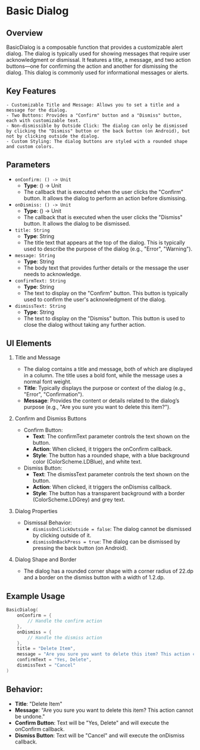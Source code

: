 # Basic Dialog
## Overview

BasicDialog is a composable function that provides a customizable alert dialog. The dialog is typically used for showing messages that require user acknowledgment or dismissal. It features a title, a message, and two action buttons—one for confirming the action and another for dismissing the dialog. This dialog is commonly used for informational messages or alerts.
## Key Features
    - Customizable Title and Message: Allows you to set a title and a message for the dialog.
    - Two Buttons: Provides a "Confirm" button and a "Dismiss" button, each with customizable text.
    - Non-dismissible by Outside Click: The dialog can only be dismissed by clicking the "Dismiss" button or the back button (on Android), but not by clicking outside the dialog.
    - Custom Styling: The dialog buttons are styled with a rounded shape and custom colors.

## Parameters
- `onConfirm: () -> Unit`
    - **Type**: () -> Unit
    - The callback that is executed when the user clicks the "Confirm" button. It allows the dialog to perform an action before dismissing.
- `onDismiss: () -> Unit`
    - **Type**: () -> Unit
    - The callback that is executed when the user clicks the "Dismiss" button. It allows the dialog to be dismissed.
- `title: String`
    - **Type**: String
    - The title text that appears at the top of the dialog. This is typically used to describe the purpose of the dialog (e.g., "Error", "Warning").
- `message: String`
    - **Type**: String
    - The body text that provides further details or the message the user needs to acknowledge.
- `confirmText: String`
    - **Type**: String
    - The text to display on the "Confirm" button. This button is typically used to confirm the user's acknowledgment of the dialog.
- `dismissText: String`
    - **Type**: String
    - The text to display on the "Dismiss" button. This button is used to close the dialog without taking any further action.

## UI Elements
1. Title and Message
    - The dialog contains a title and message, both of which are displayed in a column. The title uses a bold font, while the message uses a normal font weight.
    - **Title**: Typically displays the purpose or context of the dialog (e.g., "Error", "Confirmation").
    - **Message**: Provides the content or details related to the dialog’s purpose (e.g., "Are you sure you want to delete this item?").

2. Confirm and Dismiss Buttons
    - Confirm Button:
        - **Text**: The confirmText parameter controls the text shown on the button.
        - **Action**: When clicked, it triggers the onConfirm callback.
        - **Style**: The button has a rounded shape, with a blue background color (ColorScheme.LDBlue), and white text.
    - Dismiss Button:
        - **Text**: The dismissText parameter controls the text shown on the button.
        - **Action**: When clicked, it triggers the onDismiss callback.
        - **Style**: The button has a transparent background with a border (ColorScheme.LDGrey) and grey text.

3. Dialog Properties
    - Dismissal Behavior:
        - `dismissOnClickOutside = false`: The dialog cannot be dismissed by clicking outside of it.
        - `dismissOnBackPress = true`: The dialog can be dismissed by pressing the back button (on Android).

4. Dialog Shape and Border
    - The dialog has a rounded corner shape with a corner radius of 22.dp and a border on the dismiss button with a width of 1.2.dp.

## Example Usage

```kotlin
BasicDialog(
    onConfirm = {
        // Handle the confirm action
    },
    onDismiss = {
        // Handle the dismiss action
    },
    title = "Delete Item",
    message = "Are you sure you want to delete this item? This action cannot be undone.",
    confirmText = "Yes, Delete",
    dismissText = "Cancel"
)
```

## Behavior:
- **Title**: "Delete Item"
- **Message**: "Are you sure you want to delete this item? This action cannot be undone."
- **Confirm Button**: Text will be "Yes, Delete" and will execute the onConfirm callback.
- **Dismiss Button**: Text will be "Cancel" and will execute the onDismiss callback.